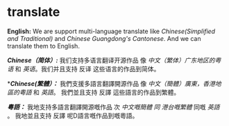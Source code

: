# translate
**English:**
We are support multi-language translate like _Chinese(Simplified and Traditional)_ and _Chinese Guangdong's Cantonese_. And we can translate them to English.

***Chinese（简体）:***
我们支持多语言翻译开源作品 像 _中文（繁体）广东地区的粤语_ 和 _英语_。我们并且支持 反译 这些语言的作品到简体。

****Chinese(繁體）：***
我們支援多語言翻譯開源作品 像 _中文（簡體）廣東，香港地區的粵語_ 和 _英語_。 我們並且支持 反譯 這些語言的作品到繁體。

*****粵語：*****
我地支持多語言翻譯開源嘅作品 次 _中文嘅簡體 同 港台嘅繁體_ 同嘅 _英語_ 。 我地並且支持 反譯 呢D語言嘅作品到嘅粵語。
